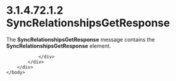 <html dir="LTR" xmlns:mshelp="http://msdn.microsoft.com/mshelp" xmlns:ddue="http://ddue.schemas.microsoft.com/authoring/2003/5" xmlns:xlink="http://www.w3.org/1999/xlink" xmlns:tool="http://www.microsoft.com/tooltip">
    <head>
        <meta http-equiv="Content-Type" content="text/html; CHARSET=utf-8"></meta>
        <meta name="save" content="history"></meta>
        <title>3.1.4.72.1.2 SyncRelationshipsGetResponse</title>
        <xml>
            <mshelp:toctitle title="3.1.4.72.1.2 SyncRelationshipsGetResponse"></mshelp:toctitle>
            <mshelp:rltitle title="[MS-SSMDSWS-15]: SyncRelationshipsGetResponse"></mshelp:rltitle>
            <mshelp:keyword index="A" term="cccee62a-1fa0-4616-89aa-a09e1cf3197e"></mshelp:keyword>
            <mshelp:attr name="DCSext.ContentType" value="open specification"></mshelp:attr>
            <mshelp:attr name="AssetID" value="cccee62a-1fa0-4616-89aa-a09e1cf3197e"></mshelp:attr>
            <mshelp:attr name="TopicType" value="kbRef"></mshelp:attr>
            <mshelp:attr name="DCSext.Title" value="[MS-SSMDSWS-15]: SyncRelationshipsGetResponse" />
        </xml>
    </head>
    <body>
        <div id="header">
            <h1 class="heading">3.1.4.72.1.2 SyncRelationshipsGetResponse</h1>
        </div>
        <div id="mainSection">
            <div id="mainBody">
                <div id="allHistory" class="saveHistory"></div>
                <div id="sectionSection0" class="section" name="collapseableSection">
                    

<p>The <b>SyncRelationshipsGetResponse</b> message contains the
<b>SyncRelationshipsGetResponse</b> element.</p>


                </div>
            </div>
        </div>
    </body>
</html>